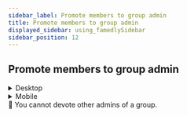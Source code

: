 ```yaml
---
sidebar_label: Promote members to group admin
title: Promote members to group admin
displayed_sidebar: using_famedlySidebar
sidebar_position: 12
---
```

## Promote members to group admin

<details>
<summary>Desktop</summary>

1. Click ℹ in the top right corner of a group's screen to open the group details.
2. Click on **Members**.
3. Click on **Promote to Administrator**.

</details>

<details>
<summary>Mobile</summary>

1. Tap on the header of a group to open the group details.
2. Tap on **Participants**.
3. **Tap and hold** on the person you want to remove.
4. Tap **Promote to Admin**.

</details>

<aside>
🚧 You cannot devote other admins of a group.

</aside>